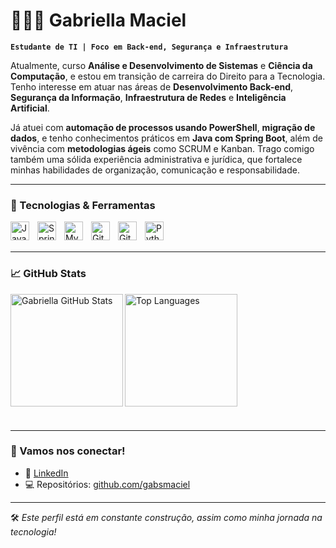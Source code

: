 # 👩🏻‍💻 Gabriella Maciel

**`Estudante de TI | Foco em Back-end, Segurança e Infraestrutura`**

Atualmente, curso **Análise e Desenvolvimento de Sistemas** e **Ciência da Computação**, e estou em transição de carreira do Direito para a Tecnologia. Tenho interesse em atuar nas áreas de **Desenvolvimento Back-end**, **Segurança da Informação**, **Infraestrutura de Redes** e **Inteligência Artificial**. 

Já atuei com **automação de processos usando PowerShell**, **migração de dados**, e tenho conhecimentos práticos em **Java com Spring Boot**, além de vivência com **metodologias ágeis** como SCRUM e Kanban. Trago comigo também uma sólida experiência administrativa e jurídica, que fortalece minhas habilidades de organização, comunicação e responsabilidade.

---

### 🚀 Tecnologias & Ferramentas

<img align="left" alt="Java" title="Java" width="30px" style="padding-right:10px;" src="https://cdn.jsdelivr.net/gh/devicons/devicon/icons/java/java-original.svg" />
<img align="left" alt="Spring" title="Spring Boot" width="30px" style="padding-right:10px;" src="https://cdn.jsdelivr.net/gh/devicons/devicon/icons/spring/spring-original.svg" />
<img align="left" alt="MySQL" title="MySQL" width="30px" style="padding-right:10px;" src="https://cdn.jsdelivr.net/gh/devicons/devicon/icons/mysql/mysql-original.svg" />
<img align="left" alt="Git" title="Git" width="30px" style="padding-right:10px;" src="https://cdn.jsdelivr.net/gh/devicons/devicon/icons/git/git-original.svg" />
<img align="left" alt="GitHub" title="GitHub" width="30px" style="padding-right:10px;" src="https://cdn.jsdelivr.net/gh/devicons/devicon/icons/github/github-original.svg" />
<img align="left" alt="Python" title="Python (iniciante)" width="30px" style="padding-right:10px;" src="https://cdn.jsdelivr.net/gh/devicons/devicon/icons/python/python-original.svg" />

<br/>
<br/>

---

### 📈 GitHub Stats

<p>
  <img 
    align="left" 
    alt="Gabriella GitHub Stats" 
    height="180" 
    src="https://github-readme-stats.vercel.app/api?username=gabsmaciel&show_icons=true&theme=tokyonight&locale=pt-br" 
  />

  <img 
    align="left" 
    alt="Top Languages" 
    height="180" 
    src="https://github-readme-stats.vercel.app/api/top-langs/?username=gabsmaciel&layout=compact&theme=tokyonight&locale=pt-br" 
  />
</p>

<br/><br/><br/><br/><br/><br/><br/><br/><br/><br/><br/><br/>

---

### 💬 Vamos nos conectar!

- 💼 [LinkedIn](https://www.linkedin.com/in/gabriellammaciel/)
- 💻 Repositórios: [github.com/gabsmaciel](https://github.com/gabsmaciel)

---

🛠️ *Este perfil está em constante construção, assim como minha jornada na tecnologia!*
